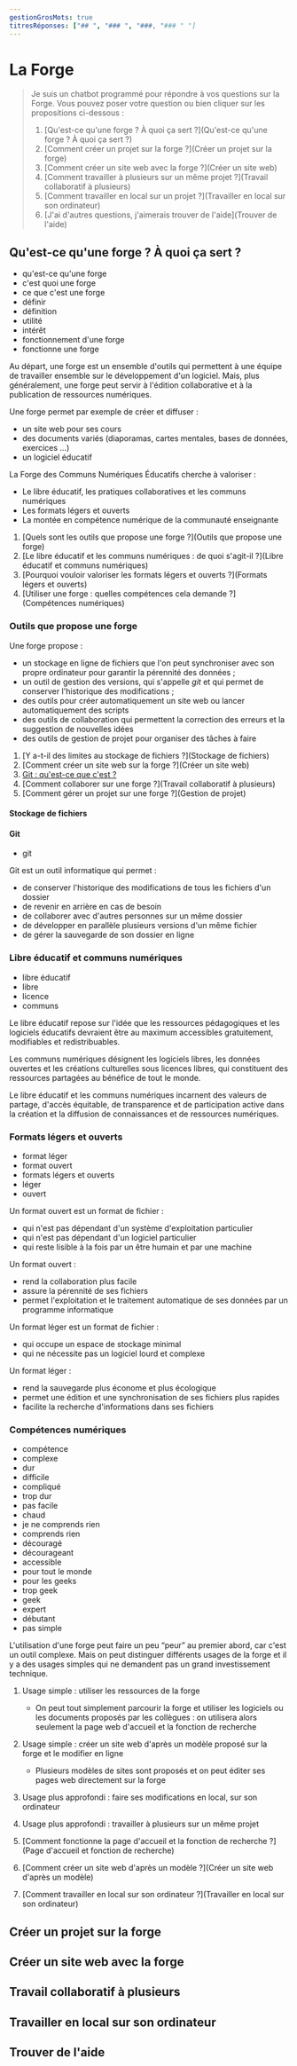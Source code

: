 ```yaml
---
gestionGrosMots: true
titresRéponses: ["## ", "### ", "###, "### " "]
---
```


# La Forge

> Je suis un chatbot programmé pour répondre à vos questions sur la Forge.
> Vous pouvez poser votre question ou bien cliquer sur les propositions ci-dessous :
> 
> 1. [Qu'est-ce qu'une forge ? À quoi ça sert ?](Qu'est-ce qu'une forge ? À quoi ça sert ?)
> 2. [Comment créer un projet sur la forge ?](Créer un projet sur la forge)
> 3. [Comment créer un site web avec la forge ?](Créer un site web)
> 4. [Comment travailler à plusieurs sur un même projet ?](Travail collaboratif à plusieurs)
> 5. [Comment travailler en local sur un projet ?](Travailler en local sur son ordinateur)
> 6. [J'ai d'autres questions, j'aimerais trouver de l'aide](Trouver de l'aide)

## Qu'est-ce qu'une forge ? À quoi ça sert ?
- qu'est-ce qu'une forge
- c'est quoi une forge
- ce que c'est une forge
- définir
- définition
- utilité
- intérêt
- fonctionnement d'une forge
- fonctionne une forge

Au départ, une forge est un ensemble d'outils qui permettent à une équipe de travailler ensemble sur le développement d'un logiciel. Mais, plus généralement, une forge peut servir à l'édition collaborative et à la publication de ressources numériques.

Une forge permet par exemple de créer et diffuser : 
- un site web pour ses cours
- des documents variés (diaporamas, cartes mentales, bases de données, exercices …)
- un logiciel éducatif

La Forge des Communs Numériques Éducatifs cherche à valoriser :
- Le libre éducatif, les pratiques collaboratives et les communs numériques
- Les formats légers et ouverts
- La montée en compétence numérique de la communauté enseignante

1. [Quels sont les outils que propose une forge ?](Outils que propose une forge)
2. [Le libre éducatif et les communs numériques : de quoi s'agit-il ?](Libre éducatif et communs numériques)
3. [Pourquoi vouloir valoriser les formats légers et ouverts ?](Formats légers et ouverts)
4. [Utiliser une forge : quelles compétences cela demande ?](Compétences numériques)



### Outils que propose une forge

Une forge propose :
- un stockage en ligne de fichiers que l'on peut synchroniser avec son propre ordinateur pour garantir la pérennité des données ;
- un outil de gestion des versions, qui s'appelle _git_ et qui permet de conserver l'historique des modifications ;
- des outils pour créer automatiquement un site web ou lancer automatiquement des scripts
- des outils de collaboration qui permettent la correction des erreurs et la suggestion de nouvelles idées
- des outils de gestion de projet pour organiser des tâches à faire

1. [Y a-t-il des limites au stockage de fichiers ?](Stockage de fichiers)
2. [Comment créer un site web sur la forge ?](Créer un site web)
3. [Git : qu'est-ce que c'est ?](Git)
4. [Comment collaborer sur une forge ?](Travail collaboratif à plusieurs)
5. [Comment gérer un projet sur une forge ?](Gestion de projet)



#### Stockage de fichiers

#### Git
- git

Git est un outil informatique qui permet :
- de conserver l'historique des modifications de tous les fichiers d'un dossier
- de revenir en arrière en cas de besoin
- de collaborer avec d'autres personnes sur un même dossier
- de développer en parallèle plusieurs versions d'un même fichier
- de gérer la sauvegarde de son dossier en ligne



### Libre éducatif et communs numériques
- libre éducatif
- libre
- licence
- communs

Le libre éducatif repose sur l'idée que les ressources pédagogiques et les logiciels éducatifs devraient être au maximum accessibles gratuitement, modifiables et redistribuables.

Les communs numériques désignent les logiciels libres, les données ouvertes et les créations culturelles sous licences libres, qui constituent des ressources partagées au bénéfice de tout le monde.

Le libre éducatif et les communs numériques incarnent des valeurs de partage, d'accès équitable, de transparence et de participation active dans la création et la diffusion de connaissances et de ressources numériques.


### Formats légers et ouverts
- format léger
- format ouvert
- formats légers et ouverts
- léger
- ouvert


Un format ouvert est un format de fichier :
- qui n'est pas dépendant d'un système d'exploitation particulier
- qui n'est pas dépendant d'un logiciel particulier
- qui reste lisible à la fois par un être humain et par une machine

Un format ouvert :
- rend la collaboration plus facile
- assure la pérennité de ses fichiers
- permet l'exploitation et le traitement automatique de ses données par un programme informatique

Un format léger est un format de fichier :
- qui occupe un espace de stockage minimal
- qui ne nécessite pas un logiciel lourd et complexe

Un format léger :
- rend la sauvegarde plus économe et plus écologique
- permet une édition et une synchronisation de ses fichiers plus rapides
- facilite la recherche d'informations dans ses fichiers

### Compétences numériques
- compétence
- complexe
- dur
- difficile
- compliqué
- trop dur
- pas facile
- chaud
- je ne comprends rien
- comprends rien
- découragé
- décourageant
- accessible
- pour tout le monde
- pour les geeks
- trop geek
- geek
- expert
- débutant
- pas simple

L'utilisation d'une forge peut faire un peu “peur” au premier abord, car c'est un outil complexe.
Mais on peut distinguer différents usages de la forge et il y a des usages simples qui ne demandent pas un grand investissement technique.

1. Usage simple : utiliser les ressources de la forge
    - On peut tout simplement parcourir la forge et utiliser les logiciels ou les documents proposés par les collègues : on utilisera alors seulement la page web d'accueil et la fonction de recherche
2. Usage simple : créer un site web d'après un modèle proposé sur la forge et le modifier en ligne
    - Plusieurs modèles de sites sont proposés et on peut éditer ses pages web directement sur la forge
3. Usage plus approfondi : faire ses modifications en local, sur son ordinateur
4. Usage plus approfondi : travailler à plusieurs sur un même projet

1. [Comment fonctionne la page d'accueil et la fonction de recherche ?](Page d'accueil et fonction de recherche)
2. [Comment créer un site web d'après un modèle ?](Créer un site web d'après un modèle)
3. [Comment travailler en local sur son ordinateur ?](Travailler en local sur son ordinateur)

## Créer un projet sur la forge

## Créer un site web avec la forge

## Travail collaboratif à plusieurs

## Travailler en local sur son ordinateur

## Trouver de l'aide